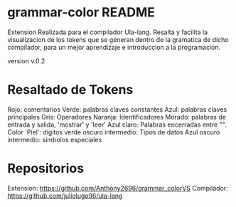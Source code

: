 # grammar-color README

Extension Realizada para el compilador Ula-lang. Resalta y facilita la visualizacion de los tokens que se generan dentro de la gramatica de dicho compilador, para un mejor aprendizaje
e introduccion a la programacion.

version v.0.2

# Resaltado de Tokens

Rojo: comentarios
Verde: palabras claves constantes
Azul: palabras claves principales
Gris: Operadores
Naranja: Identificadores
Morado: palabras de entrada y salida, 'mostrar' y 'leer' 
Azul claro: Palabras encerradas entre "".
Color 'Piel': digitos
verde oscuro intermedio: Tipos de datos
Azul oscuro intermedio: simbolos especiales

# Repositorios

Extension: https://github.com/Anthony2696/grammar_colorVS
Compilador: https://github.com/juliolugo96/ula-lang
